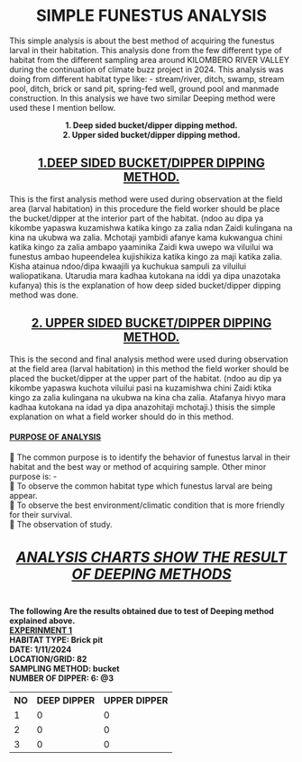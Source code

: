 <!DOCTYPE html>
<html>
    <head>
    </head>
    <body>
    
 <head><center><b><h1> SIMPLE FUNESTUS ANALYSIS</h1></b></center> </head>
  <P>
 This simple analysis is about the best method of acquiring the funestus larval in their habitation. This analysis done from the few different type of habitat from the different sampling area around KILOMBERO RIVER VALLEY during the continuation of climate buzz project in 2024. This analysis was doing from different habitat type like: - stream/river, ditch, swamp, stream pool, ditch, brick or sand pit, spring-fed well, ground pool and manmade construction.
In this analysis we have two similar Deeping method were used these I mention bellow.<br>
<center><b>1. Deep sided bucket/dipper dipping method.<br>
2. Upper sided bucket/dipper dipping method.</b></center>
<h2><b><center><u> 1.DEEP SIDED BUCKET/DIPPER DIPPING METHOD.</u></center></b></h2>
This is the first analysis method were used during observation at the field area (larval habitation) in this procedure the field worker should be place the bucket/dipper at the interior part of the habitat. (ndoo au dipa ya kikombe yapaswa kuzamishwa katika kingo za zalia ndan Zaidi kulingana na kina na ukubwa wa zalia. Mchotaji yambidi afanye kama kukwangua chini katika kingo za zalia ambapo yaaminika Zaidi kwa uwepo wa viluilui wa funestus ambao hupeendelea kujishikiza katika kingo za maji katika zalia. Kisha atainua ndoo/dipa kwaajili ya kuchukua sampuli za viluilui waliopatikana. Utarudia mara kadhaa kutokana na iddi ya dipa unazotaka kufanya) this is the explanation of how deep sided bucket/dipper dipping method was done.
<h2><b><center><u>2. UPPER SIDED BUCKET/DIPPER DIPPING METHOD.</u></center></b></h2>
This is the second and final analysis method were used during observation at the field area (larval habitation) in this method the field worker should be placed the bucket/dipper at the upper part of the habitat. (ndoo au dip ya kikombe yapaswa kuchota viluilui pasi na kuzamishwa chini Zaidi ktika kingo za zalia kulingana na ukubwa na kina cha zalia. Atafanya hivyo mara kadhaa kutokana na idad ya dipa anazohitaji mchotaji.) thisis the simple explanation on what a field
worker should do in this method.
<h4><b><u>PURPOSE OF ANALYSIS</u></b></h4>
 The common purpose is to identify the behavior of funestus larval in their habitat and the best way or method of acquiring sample. Other minor purpose is: -<br>
 To observe the common habitat type which funestus larval are being appear.<br>
 To observe the best environment/climatic condition that is more friendly for their survival.<br>
 The observation of study.<br>
<h5><center><b><u>ANALYSIS CHARTS SHOW THE RESULT OF DEEPING METHODS</u></b></center></h5>
<style>
    h5{
        font-size: 25px;
    }
</style>
<b>The following Are the results obtained due to test of Deeping method explained above.</b><br>
<b><u>EXPERINMENT 1</u><br>
HABITAT TYPE: Brick pit<br>
DATE: 1/11/2024<br>
LOCATION/GRID: 82<br>
SAMPLING METHOD: bucket<br>
NUMBER OF DIPPER: 6: @3<br></b>
<table>
    <tr>
        <th>NO</th>
        <th>DEEP DIPPER</th>
        <th>UPPER DIPPER</th>
    </tr>
    <tr>
        <td>1</td>
        <td>0</td>
        <td>0</td>
    </tr>
    <tr>
        <td>2</td>
        <td>0</td>
        <td>0</td>
    </tr>
    <tr>
        <td>3</td>
        <td>0</td>
        <td>0</td>
    </tr>
</table>
</P>
    </body>
</html>
